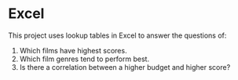 # Excel

This project uses lookup tables in Excel to answer the questions of:

1. Which films have highest scores.
2. Which film genres tend to perform best.
3. Is there a correlation between a higher budget and higher score?
